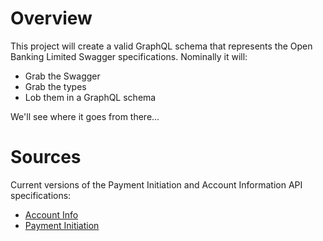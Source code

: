 Overview
===

This project will create a valid GraphQL schema that represents the Open Banking Limited Swagger specifications. Nominally it will:

* Grab the Swagger
* Grab the types
* Lob them in a GraphQL schema

We'll see where it goes from there...

Sources
===

Current versions of the Payment Initiation and Account Information API specifications:

* [Account Info](https://openbanking.atlassian.net/wiki/download/attachments/127009221/account-info-swagger.json?api=v2)
* [Payment Initiation]()


